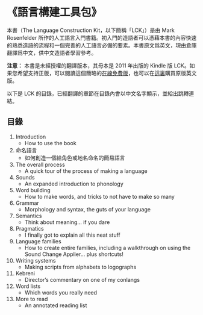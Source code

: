 # 《語言構建工具包》

本書（The Language Construction Kit，以下簡稱「LCK」）是由 Mark Rosenfelder 所作的人工語言入門書籍。初入門的造語者可以憑藉本書的內容快速的熟悉造語的流程和一個完善的人工語言必備的要素。本書原文爲英文，現由倉庫翻譯爲中文，供中文造語者學習參考。

**注意：**
本書是未經授權的翻譯版本，其母本是 2011 年出版的 Kindle 版 LCK。如果您希望支持正版，可以閱讀這個簡略的[在線免費版](http://zompist.com/kit.html)，也可以在[這裏](http://zompist.com/lckbook.html)購買原版英文版。

以下是 LCK 的目錄，已經翻譯的章節在目錄內會以中文名字顯示，並給出跳轉連結。

## 目錄

1. Introduction
    - How to use the book
2. 命名語言
    - 如何創造一個給角色或地名命名的簡易語言
3. The overall process
    - A quick tour of the process of making a language
4. Sounds
    - An expanded introduction to phonology
5. Word building
    - How to make words, and tricks to not have to make so many
6. Grammar
    - Morphology and syntax, the guts of your language
7. Semantics
    - Think about meaning... if you dare
8. Pragmatics
    - I finally got to explain all this neat stuff
9. Language families
    - How to create entire families, including a walkthrough on using the Sound Change Applier... plus shortcuts!
10. Writing systems
    - Making scripts from alphabets to logographs
11. Kebreni
    - Director’s commentary on one of my conlangs
12. Word lists
    - Which words you really need
13. More to read
    - An annotated reading list
